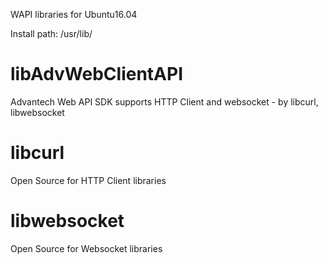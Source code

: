 WAPI libraries for Ubuntu16.04

Install path: /usr/lib/

# libAdvWebClientAPI
 Advantech Web API SDK supports HTTP Client and websocket - by libcurl, libwebsocket

# libcurl 
 Open Source for HTTP Client libraries

# libwebsocket
 Open Source for Websocket libraries


